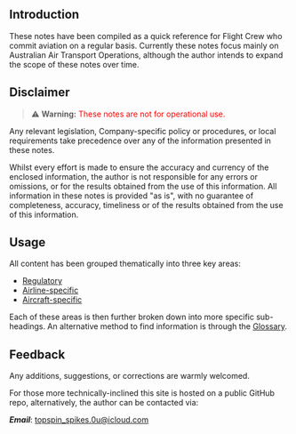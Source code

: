 <!-- README.md -->

## Introduction

These notes have been compiled as a quick reference for Flight Crew who commit aviation on a regular basis. Currently these notes focus mainly on Australian Air Transport Operations, although the author intends to expand the scope of these notes over time.

## Disclaimer

> ⚠️ **Warning:** <span style="color:red">These notes are not for operational use.</span>

Any relevant legislation, Company-specific policy or procedures, or local requirements take precedence over any of the information presented in these notes. 

Whilst every effort is made to ensure the accuracy and currency of the enclosed information, the author is not responsible for any errors or omissions, or for the results obtained from the use of this information. All information in these notes is provided "as is", with no guarantee of completeness, accuracy, timeliness or of the results obtained from the use of this information.

## Usage

All content has been grouped thematically into three key areas:

- [Regulatory](/aus-regs)
- [Airline-specific](/AOC-specific)
- [Aircraft-specific](/aircraft-specific)

Each of these areas is then further broken down into more specific sub-headings. An alternative method to find information is through the [Glossary](/glossary).

## Feedback

Any additions, suggestions, or corrections are warmly welcomed. 

For those more technically-inclined this site is hosted on a public GitHub repo, alternatively, the author can be contacted via:

***Email***:
[topspin_spikes.0u@icloud.com](mailto:topspin_spikes.0u@icloud.com)


